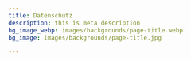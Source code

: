 ```yaml
---
title: Datenschutz
description: this is meta description
bg_image_webp: images/backgrounds/page-title.webp
bg_image: images/backgrounds/page-title.jpg

---
```

